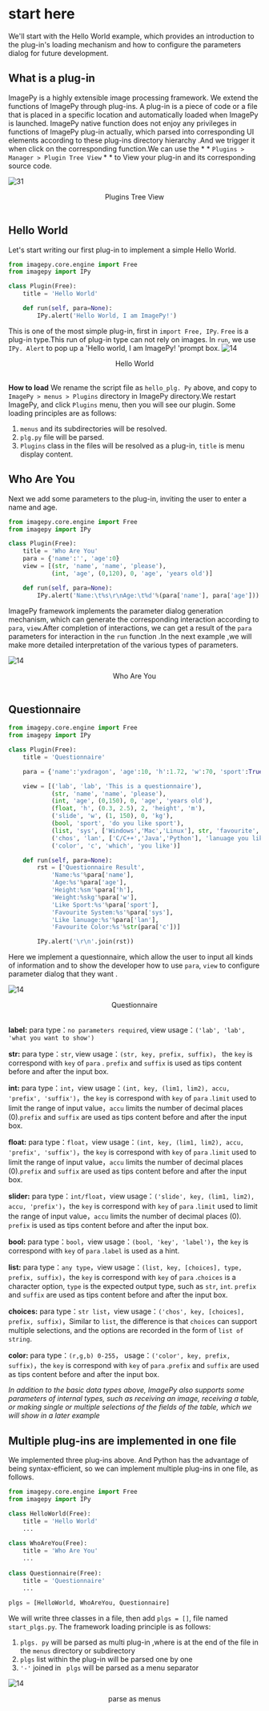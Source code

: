 # start here

We'll start with the Hello World example, which provides an introduction to the plug-in's loading mechanism and how to configure the parameters dialog for future development.



##  What is a plug-in

ImagePy is a highly extensible image processing framework. We extend the functions of ImagePy through plug-ins. A plug-in is a piece of code or a file that is placed in a specific location and automatically loaded when ImagePy is launched.  ImagePy native function does not enjoy any privileges in functions of ImagePy plug-in actually, which parsed into corresponding UI elements according to these plug-ins directory hierarchy .And we trigger it when click on the corresponding function.We can use the * * ` Plugins > Manager > Plugin Tree View ` * * to View your plug-in and its corresponding source code.

![31](http://idoc.imagepy.org/demoplugin/31.png)
<div align=center>Plugins Tree View</div><br>



## Hello World

Let's start writing our first plug-in to implement a simple Hello World.

```python
from imagepy.core.engine import Free
from imagepy import IPy

class Plugin(Free):
    title = 'Hello World'

    def run(self, para=None):
        IPy.alert('Hello World, I am ImagePy!')
```
This is one of the most simple plug-in, first in ` import Free, IPy `. ` Free ` is a plug-in type.This run of plug-in type can not rely on images. In ` run `, we  use  ` IPy. Alert ` to pop up a 'Hello world, I am ImagePy! 'prompt box.
![14](http://idoc.imagepy.org/demoplugin/01.png)
<div align=center>Hello World</div><br>

**How to load**
We rename the script file as  ` hello_plg. Py `  above, and copy to ` ImagePy > menus > Plugins ` directory in ImagePy directory.We restart ImagePy, and click  ` Plugins ` menu, then you will see our plugin.
Some loading principles are as follows:
1. ` menus ` and its subdirectories will be resolved.
2. `plg.py` file will be parsed.
3. ` Plugins ` class in the files will be resolved as a plug-in, ` title ` is menu display content.



## Who Are You

Next we add some parameters to the plug-in, inviting the user to enter a name and age.

```python
from imagepy.core.engine import Free
from imagepy import IPy

class Plugin(Free):
    title = 'Who Are You'
    para = {'name':'', 'age':0}
    view = [(str, 'name', 'name', 'please'),
            (int, 'age', (0,120), 0, 'age', 'years old')]

    def run(self, para=None):
        IPy.alert('Name:\t%s\r\nAge:\t%d'%(para['name'], para['age']))
```

ImagePy framework implements the parameter dialog generation mechanism, which can generate the corresponding interaction according to ` para `, ` view `.After completion of interactions, we can get a result of the  ` para ` parameters for interaction in the ` run ` function .In the next example ,we will make more detailed interpretation of the various types of parameters.

![14](http://idoc.imagepy.org/demoplugin/02.png)
<div align=center>Who Are You</div><br>



## Questionnaire

```python
from imagepy.core.engine import Free
from imagepy import IPy

class Plugin(Free):
    title = 'Questionnaire'

    para = {'name':'yxdragon', 'age':10, 'h':1.72, 'w':70, 'sport':True, 'sys':'Mac', 'lan':['C/C++', 'Python'], 'c':(255,0,0)} 

    view = [('lab', 'lab', 'This is a questionnaire'),
            (str, 'name', 'name', 'please'), 
            (int, 'age', (0,150), 0, 'age', 'years old'),
            (float, 'h', (0.3, 2.5), 2, 'height', 'm'),
            ('slide', 'w', (1, 150), 0, 'kg'),
            (bool, 'sport', 'do you like sport'),
            (list, 'sys', ['Windows','Mac','Linux'], str, 'favourite', 'system'),
            ('chos', 'lan', ['C/C++','Java','Python'], 'lanuage you like(multi)'),
            ('color', 'c', 'which', 'you like')]

    def run(self, para=None):
        rst = ['Questionnaire Result', 
            'Name:%s'%para['name'], 
            'Age:%s'%para['age'],
            'Height:%sm'%para['h'], 
            'Weight:%skg'%para['w'], 
            'Like Sport:%s'%para['sport'],
            'Favourite System:%s'%para['sys'],
            'Like lanuage:%s'%para['lan'],
            'Favourite Color:%s'%str(para['c'])]

        IPy.alert('\r\n'.join(rst))
```
Here we implement a questionnaire, which allow the user to input all kinds of information and to show the developer how to use ` para `, ` view `  to  configure parameter dialog that they want .


![14](http://idoc.imagepy.org/demoplugin/03.png)
<div align=center>Questionnaire</div><br>

**label:** para type：`no parameters required`, view usage：`('lab', 'lab', 'what you want to show')`

**str:** para type：`str`, view usage：`(str, key, prefix, suffix)`， the ` key ` is correspond with ` key ` of  ` para ` . ` prefix ` and ` suffix ` is used as  tips content before and after the input box.

**int:** para type：`int`，view usage：`(int, key, (lim1, lim2), accu, 'prefix', 'suffix')`，the ` key ` is correspond with ` key ` of  ` para ` .` limit ` used to limit the range of input value，`accu` limits the number of decimal places (0).` prefix ` and ` suffix ` are used as  tips content before and after the input box.

**float:** para type：`float`，view usage：`(int, key, (lim1, lim2), accu, 'prefix', 'suffix')`，the ` key ` is correspond with ` key ` of  ` para ` .` limit ` used to limit the range of input value，`accu` limits the number of decimal places (0).` prefix ` and ` suffix ` are used as  tips content before and after the input box.

**slider:** para type：`int/float`，view usage：`('slide', key, (lim1, lim2), accu, 'prefix')`，the ` key ` is correspond with ` key ` of  ` para ` .` limit ` used to limit the range of input value，`accu` limits the number of decimal places (0). ` prefix ` is used as  tips content before and after the input box.

**bool:** para type：`bool`，view usage：`(bool, 'key', 'label')`，the ` key ` is correspond with ` key ` of  ` para ` .`label` is used as a hint.

**list:** para type：`any type`，view usage：`(list, key, [choices], type, prefix, suffix)`，the ` key ` is correspond with ` key ` of  ` para ` .`choices` is a character option, `type` is the expected output type, such as `str`, `int`. ` prefix ` and ` suffix ` are used as  tips content before and after the input box.

**choices:** para type：`str list`，view usage：`('chos', key, [choices], prefix, suffix)`，Similar to `list`, the difference is that `choices` can support multiple selections, and the options are recorded in the form of `list of string`.

**color:** para type：`(r,g,b) 0-255`， usage：`('color', key, prefix, suffix)`，the ` key ` is correspond with ` key ` of  ` para ` .` prefix ` and ` suffix ` are used as  tips content before and after the input box.



*In addition to the basic data types above, ImagePy also supports some parameters of internal types, such as receiving an image, receiving a table, or making single or multiple selections of the fields of the table, which we will show in a later example*



## Multiple plug-ins are implemented in one file
We implemented three plug-ins above. And Python has the advantage of being syntax-efficient, so we can implement multiple plug-ins in one file, as follows.

```python
from imagepy.core.engine import Free
from imagepy import IPy

class HelloWorld(Free):
    title = 'Hello World'
    ...
    
class WhoAreYou(Free):
    title = 'Who Are You'
    ...
    
class Questionnaire(Free):
    title = 'Questionnaire'
    ...
    
plgs = [HelloWorld, WhoAreYou, Questionnaire]
```

We will write three classes in a file, then add `plgs = []`, file named `start_plgs.py`. The framework loading principle is as follows:

1.  ` plgs. py `  will be parsed as multi plug-in  ,where is at the end of the file in the ` menus ` directory or subdirectory
2.  ` plgs ` list within the plug-in will be parsed one by one
3. ` '-' ` joined in ` plgs`  will be parsed as a menu separator

![14](http://idoc.imagepy.org/demoplugin/04.png)

<div align=center>parse as menus</div><br>

